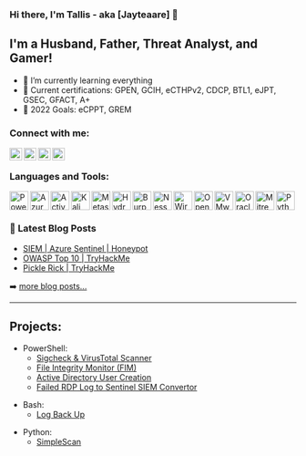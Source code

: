 ### Hi there, I'm Tallis - aka [Jayteaare] 👋 


## I'm a Husband, Father, Threat Analyst, and Gamer!

- 🌱 I’m currently learning everything
- 📜 Current certifications: GPEN, GCIH, eCTHPv2, CDCP, BTL1, eJPT, GSEC, GFACT, A+
- 🥅 2022 Goals: eCPPT, GREM

### Connect with me:

[<img align="left" alt="Jayteaare | TryHackMe" width="22px" src="https://cdn.jsdelivr.net/npm/simple-icons@v6/icons/tryhackme.svg" />][tryhackme]
[<img align="left" alt="Jayteaare | LinkedIn" width="22px" src="https://cdn.jsdelivr.net/npm/simple-icons@v6/icons/linkedin.svg" />][linkedin]
[<img align="left" alt="Jayteaare | Discord" width="22px" src="https://cdn.jsdelivr.net/npm/simple-icons@v6/icons/discord.svg" />][discord]
[<img align="left" alt="Jayteaare | Medium" width="22px" src="https://cdn.jsdelivr.net/npm/simple-icons@v6/icons/medium.svg" />][blog]
<br />

### Languages and Tools:

<img align="left" alt="PowerShell" width="33px" src="https://www.freeiconspng.com/thumbs/powershell-icon/powershell-icon-9.png" />
<img align="left" alt="Azure" width="33px" src="https://www.centriq.com/wp-content/uploads/2018/05/MS-Azure-Logo.jpg.png" />
<img align="left" alt="Active Directory" width="33px" src="https://www.infoland.nl/wp-content/uploads/2018/02/Active-Directory-Logo-1024x640.png" />
<img align="left" alt="Kali Linux" width="33px" src="https://toppng.com/public/uploads/thumbnail/kali-linux-logo-115629152254fbceqxiyy.png" />
<img align="left" alt="Metasploit" width="33px" src="https://pbs.twimg.com/profile_images/580131056629735424/2ENTk2K2.png" />
<img align="left" alt="Hydra" width="33px" src="https://th.bing.com/th/id/R.743e4ccc6cab80f10493ba49ae2cb527?rik=qd%2b2%2byDPUSX%2f0w&riu=http%3a%2f%2f2.bp.blogspot.com%2f_2IvFH57W8Hc%2fTTXu4Vhl26I%2fAAAAAAAAAG0%2fzw3gt-gIBFw%2fw1200-h630-p-k-no-nu%2fxhydra.png&ehk=1v4XQxilyBuD9e81zl9lTVLHhYMn9uRarWObOmtchvs%3d&risl=&pid=ImgRaw&r=0" />
<img align="left" alt="Burp Suite" width="33px" src="https://dl2.macupdate.com/images/icons256/38118.png?d=1533061511" />
<img align="left" alt="Nessus" width="33px" src="https://th.bing.com/th/id/R.3cb95c37b1e0654cd7037b88f3d7ebcd?rik=2oKeGeex9EE3fQ&riu=http%3a%2f%2fsectools.org%2flogos%2fnessus-80x77.png&ehk=Ss5bOOW2S%2fEw5Xvn7uwIsgE6jhgXIlB%2bFcVG3rQncbQ%3d&risl=&pid=ImgRaw&r=0" />
<img align="left" alt="Wireshark" width="33px" src="https://www.filecroco.com/wp-content/uploads/2018/01/wireshark-icon-64-48x48.png" />
<img align="left" alt="OpenVAS" width="33px" src="https://i1.wp.com/olivermarshall.net/wp-content/uploads/2017/04/greenbone_logo_500x471.png?ssl=1" />
<img align="left" alt="VMware" width="33px" src="https://4.bp.blogspot.com/-xVIFylP7Th8/Vcz7ZozYmaI/AAAAAAAAAXI/ssqDdgNFWog/s1600/vmware-compressor.png" />
<img align="left" alt="Oracle VirtualBox" width="33px" src="https://www.oracle.com/us/assets/ch08-v0-vm-logo-4407450.png" />
<img align="left" alt="Mitre ATT&CK" width="33px" src="https://cdn-images-1.medium.com/max/1200/1*Y6LKGEIzmF96lVHkv_RS9A.png" />
<img align="left" alt="Python" width="33px" src="https://th.bing.com/th/id/R.aa569c82139d41b19c244f4d2e06b94e?rik=FvQWAjQHCUv1MA&riu=http%3a%2f%2fwww.rogerperkin.co.uk%2fwp-content%2fuploads%2f2016%2f12%2fpython-transparent-logo.png&ehk=zxvV5Wq0Lgk366aS67nZa9JluZQTp9INPdskmLCX54c%3d&risl=&pid=ImgRaw&r=0" />

<br />

---

### 📕 Latest Blog Posts

<!-- BLOG-POST-LIST:START -->
- [SIEM | Azure Sentinel | Honeypot](https://jayteaare.medium.com/siem-azure-sentinel-set-up-fac0810fa0a8)
- [OWASP Top 10 | TryHackMe](https://jayteaare.medium.com/owasp-top-10-tryhackme-c14ca18b7543)
- [Pickle Rick | TryHackMe](https://jayteaare.medium.com/pickle-rick-tryhackme-d77b821595dd)
<!-- BLOG-POST-LIST:END -->

➡️ [more blog posts...](https://jayteaare.medium.com/)

---

## Projects:

<!-- PS-LIST:START -->
- PowerShell:
  - [Sigcheck & VirusTotal Scanner](https://github.com/Jayteaare/SigcheckVT)
  - [File Integrity Monitor (FIM)](https://github.com/Jayteaare/File-Integrity-Monitor)
  - [Active Directory User Creation](https://github.com/Jayteaare/AD-User-Creation)
  - [Failed RDP Log to Sentinel SIEM Convertor](https://github.com/Jayteaare/SIEM-Log-Convert)
<!-- PS-POST-LIST:END -->   
<!-- SH-LIST:START -->
- Bash:
  - [Log Back Up](https://github.com/Jayteaare/LogBackerUpper-Bash)
<!-- SH-POST-LIST:END -->
<!-- PY-LIST:START -->
- Python:
  - [SimpleScan](https://github.com/Jayteaare/PyProjects/blob/main/portscan.py)
<!-- PY-LIST:START -->
[linkedin]: https://www.linkedin.com/in/tallis-jordan/
[tryhackme]: https://tryhackme.com/p/jayteaare
[discord]: https://discordapp.com/users/533659482463404033
[cssplaylist]: https://www.youtube.com/playlist?list=PLkwxH9e_vrALSdvZuEh6gqQdmDoDIoqz4
[reactplaylist]: https://www.youtube.com/playlist?list=PLkwxH9e_vrAK4TdffpxKY3QGyHCpxFcQ0
[blog]: https://jayteaare.medium.com/
